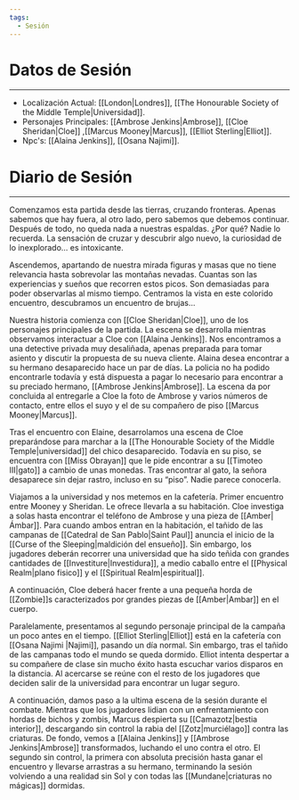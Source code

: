 ```yaml
---
tags:
  - Sesión
---
```

# Datos de Sesión
---
- Localización Actual: [[London|Londres]], [[The Honourable Society of the Middle Temple|Universidad]].
- Personajes Principales: [[Ambrose Jenkins|Ambrose]], [[Cloe Sheridan|Cloe]] ,[[Marcus Mooney|Marcus]], [[Elliot Sterling|Elliot]].
- Npc's: [[Alaina Jenkins]], [[Osana Najimi]].
# Diario de Sesión
---
Comenzamos esta partida desde las tierras, cruzando fronteras. Apenas sabemos que hay fuera, al otro lado, pero sabemos que debemos continuar. Después de todo, no queda nada a nuestras espaldas. ¿Por qué? Nadie lo recuerda. La sensación de cruzar y descubrir algo nuevo, la curiosidad de lo inexplorado… es intoxicante. 

Ascendemos, apartando de nuestra mirada figuras y masas que no tiene relevancia hasta sobrevolar las montañas nevadas. Cuantas son las experiencias y sueños que recorren estos picos. Son demasiadas para poder observarlas al mismo tiempo. Centramos la vista en este colorido encuentro, descubramos un encuentro de brujas…

Nuestra historia comienza con [[Cloe Sheridan|Cloe]], uno de los personajes principales de la partida. La escena se desarrolla mientras observamos interactuar a Cloe con [[Alaina Jenkins]]. Nos encontramos a una detective privada muy desaliñada, apenas preparada para tomar asiento y discutir la propuesta de su nueva cliente. Alaina desea encontrar a su hermano desaparecido hace un par de días. La policia no ha podido encontrarle todavía y está dispuesta a pagar lo necesario para encontrar a su preciado hermano, [[Ambrose Jenkins|Ambrose]]. La escena da por concluida al entregarle a Cloe la foto de Ambrose y varios números de contacto, entre ellos el suyo y el de su compañero de piso [[Marcus Mooney|Marcus]].

Tras el encuentro con Elaine, desarrolamos una escena de Cloe preparándose para marchar a la [[The Honourable Society of the Middle Temple|universidad]] del chico desaparecido. Todavía en su piso, se encuentra con [[Miss Obrayan]] que le pide encontrar a su [[Timoteo III|gato]] a cambio de unas monedas. Tras encontrar al gato, la señora desaparece sin dejar rastro, incluso en su “piso”. Nadie parece conocerla.

Viajamos a la universidad y nos metemos en la cafetería. Primer encuentro entre Mooney y Sheridan. Le ofrece llevarla a su habitación. Cloe investiga a solas hasta encontrar el teléfono de Ambrose y una pieza de [[Amber|Ámbar]]. Para cuando ambos entran en la habitación, el tañido de las campanas de [[Catedral de San Pablo|Saint Paul]] anuncia el inicio de la [[Curse of the Sleeping|maldición del ensueño]]. Sin embargo, los jugadores deberán recorrer una universidad que ha sido teñida con grandes cantidades de [[Investiture|Investidura]], a medio caballo entre el [[Physical Realm|plano fisico]] y el [[Spiritual Realm|espiritual]]. 

A continuación, Cloe deberá hacer frente a una pequeña horda de [[Zombie]]s caracterizados por grandes piezas de [[Amber|Ambar]] en el cuerpo.

Paralelamente, presentamos al segundo personaje principal de la campaña un poco antes en el tiempo. [[Elliot Sterling|Elliot]] está en la cafetería con [[Osana Najimi |Najimi]], pasando un día normal. Sin embargo, tras el tañido de las campanas todo el mundo se queda dormido. Elliot intenta despertar a su compañere de clase sin mucho éxito hasta escuchar varios disparos en la distancia. Al acercarse se reúne con el resto de los jugadores que deciden salir de la universidad para encontrar un lugar seguro.

A continuación, damos paso a la ultima escena de la sesión durante el combate. Mientras que los jugadores lidian con un enfrentamiento con hordas de bichos y zombis, Marcus despierta su [[Camazotz|bestia interior]], descargando sin control la rabia del [[Zotz|murciélago]] contra las criaturas. De fondo, vemos a [[Alaina Jenkins]] y [[Ambrose Jenkins|Ambrose]] transformados, luchando el uno contra el otro. El segundo sin control, la primera con absoluta precisión hasta ganar el encuentro y llevarse arrastras a su hermano, terminando la sesión volviendo a una realidad sin Sol y con todas las [[Mundane|criaturas no mágicas]] dormidas.